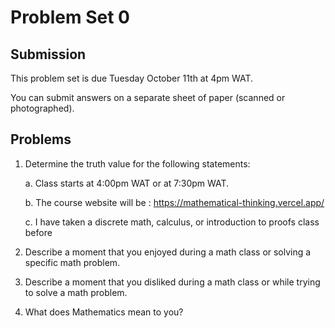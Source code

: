 # Problem Set 0

## Submission

This problem set is due Tuesday October 11th at 4pm WAT.

You can submit answers on a separate sheet of paper (scanned or photographed).

## Problems

1. Determine the truth value for the following statements:

    a. Class starts at 4:00pm WAT or at 7:30pm WAT.

    b. The course website will be : https://mathematical-thinking.vercel.app/ 

    c. I have taken a discrete math, calculus, or introduction to proofs class before

2. Describe a moment that you enjoyed during a math class or solving a specific math problem.

3. Describe a moment that you disliked during a math class or while trying to solve a math problem.

4. What does Mathematics mean to you?
